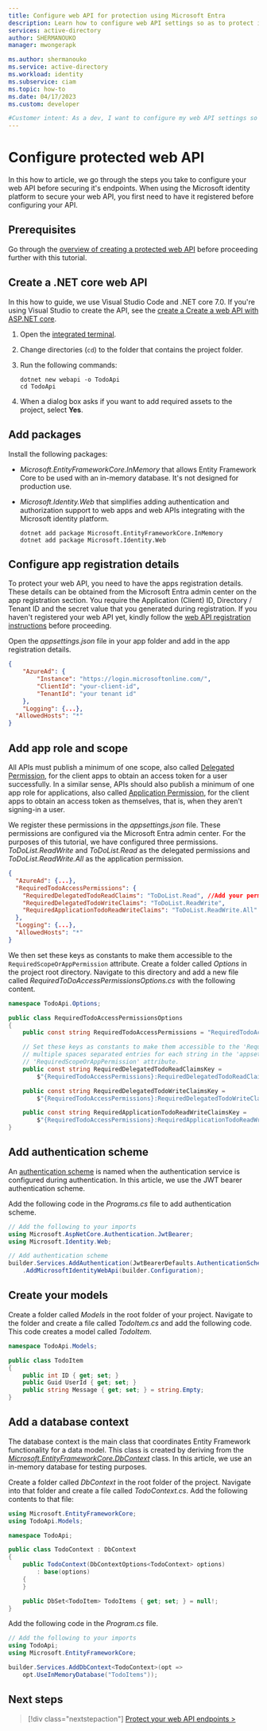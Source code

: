```yaml
---
title: Configure web API for protection using Microsoft Entra
description: Learn how to configure web API settings so as to protect it using Microsoft Entra.
services: active-directory
author: SHERMANOUKO
manager: mwongerapk

ms.author: shermanouko
ms.service: active-directory
ms.workload: identity
ms.subservice: ciam
ms.topic: how-to
ms.date: 04/17/2023
ms.custom: developer

#Customer intent: As a dev, I want to configure my web API settings so as to protect it using Microsoft Entra.
---
```


# Configure protected web API

In this how to article, we go through the steps you take to configure your web API before securing it's endpoints. When using the Microsoft identity platform to secure your web API, you first need to have it registered before configuring your API.

## Prerequisites

Go through the [overview of creating a protected web API](how-to-protect-web-api-dotnet-core-overview.md) before proceeding further with this tutorial.

## Create a .NET core web API

In this how to guide, we use Visual Studio Code and .NET core 7.0. If you're using Visual Studio to create the API, see the [create a Create a web API with ASP.NET core](/aspnet/core/tutorials/first-web-api).

1. Open the [integrated terminal](https://code.visualstudio.com/docs/editor/integrated-terminal).
1. Change directories (`cd`) to the folder that contains the project folder.
1. Run the following commands:

   ```dotnetcli
   dotnet new webapi -o TodoApi
   cd TodoApi
   ```

1. When a dialog box asks if you want to add required assets to the project, select **Yes**.

## Add packages

Install the following packages:

- *Microsoft.EntityFrameworkCore.InMemory* that allows Entity Framework Core to be used with an in-memory database. It's not designed for production use.
- *Microsoft.Identity.Web* that simplifies adding authentication and authorization support to web apps and web APIs integrating with the Microsoft identity platform.

  ```dotnetcli
  dotnet add package Microsoft.EntityFrameworkCore.InMemory
  dotnet add package Microsoft.Identity.Web
  ```

## Configure app registration details

To protect your web API, you need to have the apps registration details. These details can be obtained from the Microsoft Entra admin center on the app registration section. You require the Application (Client) ID, Directory / Tenant ID and the secret value that you generated during registration. If you haven't registered your web API yet, kindly follow the [web API registration instructions]() before proceeding.

Open the *appsettings.json* file in your app folder and add in the app registration details.

```json
{
    "AzureAd": {
        "Instance": "https://login.microsoftonline.com/",
        "ClientId": "your-client-id",
        "TenantId": "your tenant id"
    },
    "Logging": {...},
  "AllowedHosts": "*"
}
```

## Add app role and scope

All APIs must publish a minimum of one scope, also called [Delegated Permission](/azure/active-directory/develop/permissions-consent-overview#types-of-permissions), for the client apps to obtain an access token for a user successfully. In a similar sense, APIs should also publish a minimum of one app role for applications, also called [Application Permission](/azure/active-directory/develop/permissions-consent-overview#types-of-permissions), for the client apps to obtain an access token as themselves, that is, when they aren't signing-in a user.

We register these permissions in the *appsettings.json* file. These permissions are configured via the Microsoft Entra admin center. For the purposes of this tutorial, we have configured three permissions. *ToDoList.ReadWrite* and *ToDoList.Read* as the delegated permissions and *ToDoList.ReadWrite.All* as the application permission.

```json
{
  "AzureAd": {...},
  "RequiredTodoAccessPermissions": {
    "RequiredDelegatedTodoReadClaims": "ToDoList.Read", //Add your permissions here and label the keys as you wish
    "RequiredDelegatedTodoWriteClaims": "ToDoList.ReadWrite",
    "RequiredApplicationTodoReadWriteClaims": "ToDoList.ReadWrite.All"
  },
  "Logging": {...},
  "AllowedHosts": "*"
}
```

We then set these keys as constants to make them accessible to the `RequiredScopeOrAppPermission` attribute. Create a folder called *Options* in the project root directory. Navigate to this directory and add a new file called *RequiredToDoAccessPermissionsOptions.cs* with the following content.

```csharp
namespace TodoApi.Options;

public class RequiredTodoAccessPermissionsOptions
{
    public const string RequiredTodoAccessPermissions = "RequiredTodoAccessPermissions";

    // Set these keys as constants to make them accessible to the 'RequiredScopeOrAppPermission' attribute. You can add
    // multiple spaces separated entries for each string in the 'appsettings.json' file and they will be used by the
    // 'RequiredScopeOrAppPermission' attribute.
    public const string RequiredDelegatedTodoReadClaimsKey =
        $"{RequiredTodoAccessPermissions}:RequiredDelegatedTodoReadClaims";

    public const string RequiredDelegatedTodoWriteClaimsKey =
        $"{RequiredTodoAccessPermissions}:RequiredDelegatedTodoWriteClaims";

    public const string RequiredApplicationTodoReadWriteClaimsKey =
        $"{RequiredTodoAccessPermissions}:RequiredApplicationTodoReadWriteClaims";
}
```

## Add authentication scheme

An [authentication scheme](/aspnet/core/security/authorization/limitingidentitybyscheme) is named when the authentication service is configured during authentication. In this article, we use the JWT bearer authentication scheme.

Add the following code in the *Programs.cs* file to add authentication scheme.

```csharp
// Add the following to your imports
using Microsoft.AspNetCore.Authentication.JwtBearer;
using Microsoft.Identity.Web;

// Add authentication scheme
builder.Services.AddAuthentication(JwtBearerDefaults.AuthenticationScheme)
    .AddMicrosoftIdentityWebApi(builder.Configuration);
```

## Create your models

Create a folder called *Models* in the root folder of your project. Navigate to the folder and create a file called *TodoItem.cs* and add the following code. This code creates a model called *TodoItem*.

```csharp
namespace TodoApi.Models;

public class TodoItem
{
    public int ID { get; set; }
    public Guid UserId { get; set; }
    public string Message { get; set; } = string.Empty;
}
```

##  Add a database context

The database context is the main class that coordinates Entity Framework functionality for a data model. This class is created by deriving from the [*Microsoft.EntityFrameworkCore.DbContext*](/dotnet/api/microsoft.entityframeworkcore.dbcontext) class. In this article, we use an in-memory database for testing purposes.

Create a folder called *DbContext* in the root folder of the project. Navigate into that folder and create a file called *TodoContext.cs*. Add the following contents to that file:

```csharp
using Microsoft.EntityFrameworkCore;
using TodoApi.Models;

namespace TodoApi;

public class TodoContext : DbContext
{
    public TodoContext(DbContextOptions<TodoContext> options)
        : base(options)
    {
    }

    public DbSet<TodoItem> TodoItems { get; set; } = null!;
}
```

Add the following code in the *Program.cs* file.

```csharp
// Add the following to your imports
using TodoApi;
using Microsoft.EntityFrameworkCore;

builder.Services.AddDbContext<TodoContext>(opt =>
    opt.UseInMemoryDatabase("TodoItems"));
```

## Next steps

> [!div class="nextstepaction"]
> [Protect your web API endpoints >](how-to-protect-web-api-dotnet-core-protect-endpoints.md)
